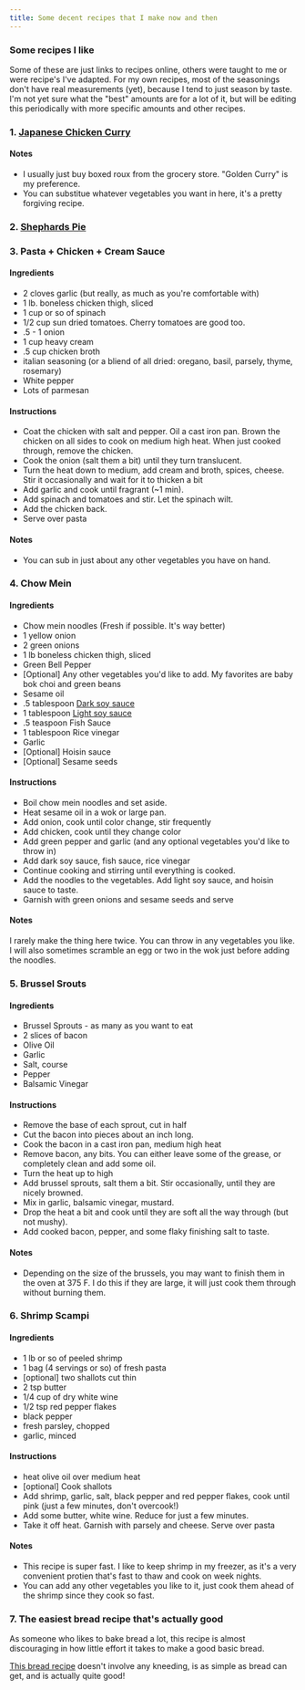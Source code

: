 ```yaml
---
title: Some decent recipes that I make now and then
---
```


### Some recipes I like

Some of these are just links to recipes online, others were taught to me or were
recipe's I've adapted. For my own recipes, most of the seasonings don't have
real measurements (yet), because I tend to just season by taste. I'm not yet sure what
the "best" amounts are for a lot of it, but will be editing this periodically with
more specific amounts and other recipes.

### 1. [Japanese Chicken Curry](https://www.justonecookbook.com/simple-chicken-curry/)

#### Notes

- I usually just buy boxed roux from the grocery store. "Golden Curry" is my preference. 
- You can substitue whatever vegetables you want in here, it's a pretty
  forgiving recipe.
  
### 2. [Shephards Pie](https://www.cookingchanneltv.com/recipes/alton-brown/shepherds-pie-1942900)

### 3. Pasta + Chicken + Cream Sauce

#### Ingredients

- 2 cloves garlic (but really, as much as you're comfortable with)
- 1 lb. boneless chicken thigh, sliced
- 1 cup or so of spinach
- 1/2 cup sun dried tomatoes. Cherry tomatoes are good too.
- .5 - 1 onion
- 1 cup heavy cream
- .5 cup chicken broth
- italian seasoning (or a bliend of all dried: oregano, basil, parsely, thyme, rosemary)
- White pepper
- Lots of parmesan

#### Instructions

- Coat the chicken with salt and pepper. Oil a cast iron pan. Brown the chicken
  on all sides to cook on medium high heat. When just cooked through, remove the
  chicken.
- Cook the onion (salt them a bit) until they turn translucent. 
- Turn the heat down to medium, add cream and broth, spices, cheese. Stir it
  occasionally and wait for it to thicken a bit
- Add garlic and cook until fragrant (~1 min).
- Add spinach and tomatoes and stir. Let the spinach wilt.
- Add the chicken back. 
- Serve over pasta

#### Notes

- You can sub in just about any other vegetables you have on hand.

### 4. Chow Mein

#### Ingredients
- Chow mein noodles (Fresh if possible. It's way better)
- 1 yellow onion
- 2 green onions
- 1 lb boneless chicken thigh, sliced
- Green Bell Pepper
- [Optional] Any other vegetables you'd like to add. My favorites are baby bok choi and green beans
- Sesame oil
- .5 tablespoon [Dark soy sauce](https://amzn.to/2DWUVnh)
- 1 tablespoon [Light soy sauce](https://amzn.to/2WQXe2X)
- .5 teaspoon Fish Sauce
- 1 tablespoon Rice vinegar
- Garlic
- [Optional] Hoisin sauce
- [Optional] Sesame seeds

#### Instructions
- Boil chow mein noodles and set aside.
- Heat sesame oil in a wok or large pan.
- Add onion, cook until color change, stir frequently
- Add chicken, cook until they change color
- Add green pepper and garlic (and any optional vegetables you'd like to throw in)
- Add dark soy sauce, fish sauce, rice vinegar
- Continue cooking and stirring until everything is cooked.
- Add the noodles to the vegetables. Add light soy sauce, and hoisin sauce to taste.
- Garnish with green onions and sesame seeds and serve

#### Notes

I rarely make the thing here twice. You can throw in any vegetables you like. I
will also sometimes scramble an egg or two in the wok just before adding the
noodles.

### 5. Brussel Srouts

#### Ingredients
- Brussel Sprouts - as many as you want to eat
- 2 slices of bacon
- Olive Oil
- Garlic
- Salt, course
- Pepper
- Balsamic Vinegar

#### Instructions

- Remove the base of each sprout, cut in half
- Cut the bacon into pieces about an inch long. 
- Cook the bacon in a cast iron pan, medium high heat
- Remove bacon, any bits. You can either leave some of the grease, or completely clean and add some oil.
- Turn the heat up to high
- Add brussel sprouts, salt them a bit. Stir occasionally, until they are nicely browned.
- Mix in garlic, balsamic vinegar, mustard.
- Drop the heat a bit and cook until they are soft all the way through (but not mushy).
- Add cooked bacon, pepper, and some flaky finishing salt to taste.

#### Notes

- Depending on the size of the brussels, you may want to finish them in the oven
  at 375 F. I do this if they are large, it will just cook them through
  without burning them.

### 6. Shrimp Scampi

#### Ingredients 

- 1 lb or so of peeled shrimp
- 1 bag (4 servings or so) of fresh pasta
- [optional] two shallots cut thin
- 2 tsp butter
- 1/4 cup of dry white wine
- 1/2 tsp red pepper flakes
- black pepper
- fresh parsley, chopped
- garlic, minced

#### Instructions

- heat olive oil over medium heat
- [optional] Cook shallots
- Add shrimp, garlic, salt, black pepper and red pepper flakes, cook until pink (just a few minutes, don't overcook!)
- Add some butter, white wine. Reduce for just a few minutes.
- Take it off heat. Garnish with parsely and cheese. Serve over pasta

#### Notes

- This recipe is super fast. I like to keep shrimp in my freezer, as it's a very
  convenient protien that's fast to thaw and cook on week nights.
- You can add any other vegetables you like to it, just cook them ahead of the
  shrimp since they cook so fast.

### 7. The easiest bread recipe that's actually good

As someone who likes to bake bread a lot, this recipe is almost
discouraging in how little effort it takes to make a good basic bread.

[This bread recipe](https://cooking.nytimes.com/recipes/11376-no-knead-bread)
doesn't involve any kneeding, is as simple as bread can get, and is actually
quite good!
